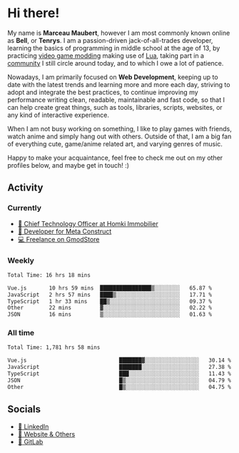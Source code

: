 # Hi there!

My name is **Marceau Maubert**, however I am most commonly known online as **Bell**, or **Tenrys**. I am a passion-driven jack-of-all-trades developer, learning the basics of programming in middle school at the age of 13, by practicing [video game modding](https://garrysmod.com) making use of [Lua](https://lua.org), taking part in a [community](https://metastruct.net) I still circle around today, and to which I owe a lot of patience.

Nowadays, I am primarily focused on **Web Development**, keeping up to date with the latest trends and learning more and more each day, striving to adopt  and integrate the best practices, to continue improving my performance writing clean, readable, maintainable and fast code, so that I can help create great things, such as tools, libraries, scripts, websites, or any kind of interactive experience.

When I am not busy working on something, I like to play games with friends, watch anime and simply hang out with others. Outside of that, I am a big fan of everything cute, game/anime related art, and varying genres of music.

Happy to make your acquaintance, feel free to check me out on my other profiles below, and maybe get in touch! :)

## Activity

### Currently

- [🏢 Chief Technology Officer at Homki Immobilier](https://homki-immobilier.com)
- [🎈 Developer for Meta Construct](https://metastruct.net)
- [💻 Freelance on GmodStore](https://www.gmodstore.com/users/Tenrys)

### Weekly
<!--START_SECTION:wakaWeekly-->

```txt
Total Time: 16 hrs 18 mins

Vue.js       10 hrs 59 mins  ████████████████▒░░░░░░░░   65.87 %
JavaScript   2 hrs 57 mins   ████▒░░░░░░░░░░░░░░░░░░░░   17.71 %
TypeScript   1 hr 33 mins    ██▒░░░░░░░░░░░░░░░░░░░░░░   09.37 %
Other        22 mins         ▓░░░░░░░░░░░░░░░░░░░░░░░░   02.22 %
JSON         16 mins         ▒░░░░░░░░░░░░░░░░░░░░░░░░   01.63 %
```

<!--END_SECTION:wakaWeekly-->

### All time
<!--START_SECTION:wakaTotal-->

```txt
Total Time: 1,781 hrs 58 mins

Vue.js                             ███████▓░░░░░░░░░░░░░░░░░   30.14 %
JavaScript                         ███████░░░░░░░░░░░░░░░░░░   27.38 %
TypeScript                         ███░░░░░░░░░░░░░░░░░░░░░░   11.43 %
JSON                               █▒░░░░░░░░░░░░░░░░░░░░░░░   04.79 %
Other                              █▒░░░░░░░░░░░░░░░░░░░░░░░   04.75 %
```

<!--END_SECTION:wakaTotal-->

## Socials

- [👔 LinkedIn](https://www.linkedin.com/in/marceau-maubert)
- [🔗 Website & Others](https://bell.moe)
- [🦊 GitLab](https://gitlab.com/Tenrys)

